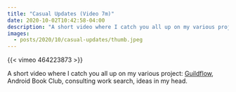 ```yaml
---
title: "Casual Updates (Video 7m)"
date: 2020-10-02T10:42:58-04:00
description: "A short video where I catch you all up on my various project: Guildflow, Android Book Club, consulting work search, ideas in my head."
images:
  - posts/2020/10/casual-updates/thumb.jpeg
---
```


{{< vimeo 464223873 >}}

A short video where I catch you all up on my various project: [Guildflow](/projects/guildflow/), Android Book Club, consulting work search, ideas in my head. 
